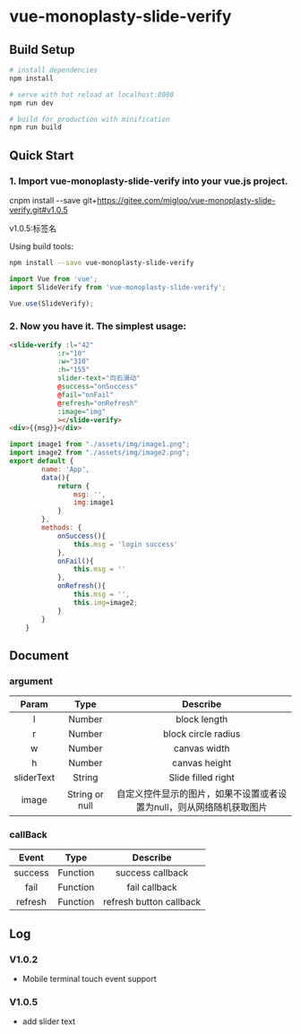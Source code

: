 # vue-monoplasty-slide-verify

## Build Setup

``` bash
# install dependencies
npm install

# serve with hot reload at localhost:8080
npm run dev

# build for production with minification
npm run build
```
## Quick Start

###  1. Import vue-monoplasty-slide-verify into your vue.js project.

cnpm install --save git+https://gitee.com/migloo/vue-monoplasty-slide-verify.git#v1.0.5

v1.0.5:标签名

Using build tools:

```bash
npm install --save vue-monoplasty-slide-verify
```

```js
import Vue from 'vue';
import SlideVerify from 'vue-monoplasty-slide-verify';

Vue.use(SlideVerify);
```

### 2. Now you have it. The simplest usage:

```html
<slide-verify :l="42"
            :r="10"
            :w="310"
            :h="155"
            slider-text="向右滑动"
            @success="onSuccess"
            @fail="onFail"
            @refresh="onRefresh"
            :image="img"
            ></slide-verify>
<div>{{msg}}</div>
```

```js
import image1 from "./assets/img/image1.png";
import image2 from "./assets/img/image2.png";
export default {
        name: 'App',
        data(){
            return {
                msg: '',
                img:image1
            }
        },
        methods: {
            onSuccess(){
                this.msg = 'login success'
            },
            onFail(){
                this.msg = ''
            },
            onRefresh(){
                this.msg = '',
                this.img=image2;
            }
        }
    }
```

## Document

### argument

| Param | Type | Describe |
| :------: | :------: | :------: |
| l | Number | block length |
| r | Number | block circle radius |
| w | Number | canvas width |
| h | Number | canvas height |
| sliderText | String | Slide filled right |
| image | String or null | 自定义控件显示的图片，如果不设置或者设置为null，则从网络随机获取图片|

### callBack

| Event | Type | Describe |
| :------: | :------: | :------: |
| success | Function | success callback |
| fail | Function | fail callback |
| refresh | Function | refresh button callback |


## Log
### V1.0.2
- Mobile terminal touch event support
### V1.0.5
- add slider text
